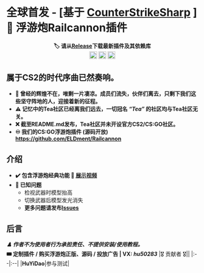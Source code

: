 # 全球首发 - [基于 [CounterStrikeSharp](https://github.com/roflmuffin/CounterStrikeSharp) ] 🎏 浮游炮Railcannon插件
<div align="center">
  <b>🏷️ 请从<a href = "https://github.com/ELDment/CS2_Railcannon/releases">Release</a>下载最新插件及其依赖库</b>
  <br>
  <img alt = "SS" src = "https://img.shields.io/github/stars/ELDment/CS2_Railcannon?style=for-the-badge" height="20">
  <img alt = "DL" src = "https://img.shields.io/github/downloads/ELDment/CS2_Railcannon/total?style=for-the-badge" height="20">
  <img alt = "LC" src = "https://img.shields.io/github/last-commit/CS2_Railcannon/cover-agent/main?style=for-the-badge" height="20">
</div>

## 属于CS2的时代序曲已然奏响。
* **🌸 曾经的辉煌不在，唯剩一片凄凉。成员们流失，伙伴们离去，只剩下我们这些坚守阵地的人，迎接着新的征程。**
* **⚠️ 记忆中的Tea社区已经离我们远去，一切冠名 ***“Tea”*** 的社区均与Tea社区无关。**
* **❌ 截至README.md发布，Tea社区并未开设官方CS2/CS:GO社区。**
* **♾️ 我们的CS:GO浮游炮插件 (源码开放) <https://github.com/ELDment/Railcannon>**
## 介绍
- **✔️ 包含浮游炮经典功能 🎐 [展示视频](https://www.bilibili.com/video/BV1ci421Q7ZN/)**
- **🎃 已知问题**
  - 检视武器时模型抬高
  - 切换武器后模型发光消失
  - **更多问题请发布[Issues](https://github.com/ELDment/CS2_Railcannon/issues)**
## 后言
***♟️ 作者不为使用者行为承担责任、不提供安装/使用教程。***
<br>
**🎟️ 定制插件 / 购买浮游炮正版、源码 / 投放广告 | VX: ***hu50283*****
|🎖️ 贡献者 🎖️||
|:--|:--|
|**HuYiDao**|参与测试|
